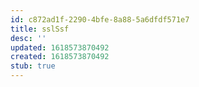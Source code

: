 ```yaml
---
id: c872ad1f-2290-4bfe-8a88-5a6dfdf571e7
title: sslSsf
desc: ''
updated: 1618573870492
created: 1618573870492
stub: true
---
```


